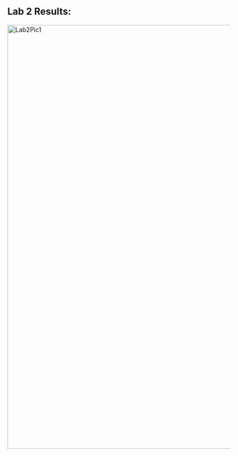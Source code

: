 ## Lab 2 Results:

<img width="959" alt="Lab2Pic1" src="https://github.com/creimer02/Design-VI/assets/116917332/f418ab1c-daa4-41bf-99b4-77d8e1244d2e">
